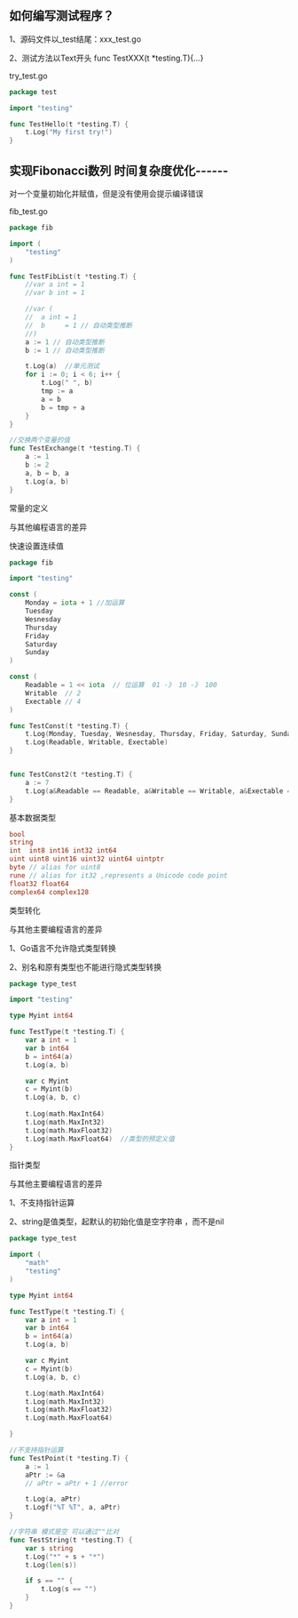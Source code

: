 ## 如何编写测试程序？

1、源码文件以_test结尾：xxx_test.go

2、测试方法以Text开头  func TestXXX(t *testing.T){...}



try_test.go

```go
package test

import "testing"

func TestHello(t *testing.T) {
	t.Log("My first try!")
}
```



## 实现Fibonacci数列    时间复杂度优化------

对一个变量初始化并赋值，但是没有使用会提示编译错误



fib_test.go

```go
package fib

import (
	"testing"
)

func TestFibList(t *testing.T) {
	//var a int = 1
	//var b int = 1

	//var (
	//	a int = 1
	//	b     = 1 // 自动类型推断
	//)
	a := 1 // 自动类型推断
	b := 1 // 自动类型推断

	t.Log(a)  //单元测试  
	for i := 0; i < 6; i++ {
		t.Log(" ", b)
		tmp := a
		a = b
		b = tmp + a
	}
}

//交换两个变量的值
func TestExchange(t *testing.T) {
	a := 1
	b := 2
	a, b = b, a
	t.Log(a, b)
}
```



常量的定义

与其他编程语言的差异

快速设置连续值

```go
package fib

import "testing"

const (
	Monday = iota + 1 //加运算
	Tuesday
	Wesnesday
	Thursday
	Friday
	Saturday
	Sunday
)

const (
	Readable = 1 << iota  // 位运算  01 -》 10 -》 100
	Writable  // 2
	Exectable // 4
)

func TestConst(t *testing.T) {
	t.Log(Monday, Tuesday, Wesnesday, Thursday, Friday, Saturday, Sunday)
	t.Log(Readable, Writable, Exectable)
}


func TestConst2(t *testing.T) {
	a := 7
	t.Log(a&Readable == Readable, a&Writable == Writable, a&Exectable == Exectable)
}
```





基本数据类型

```go
bool 
string 
int  int8 int16 int32 int64
uint uint8 uint16 uint32 uint64 uintptr
byte // alias for uint8 
rune // alias for it32 ,represents a Unicode code point
float32 float64
complex64 complex128
```



类型转化

与其他主要编程语言的差异

1、Go语言不允许隐式类型转换

2、别名和原有类型也不能进行隐式类型转换

```go
package type_test

import "testing"

type Myint int64

func TestType(t *testing.T) {
	var a int = 1
	var b int64
	b = int64(a)
	t.Log(a, b)

	var c Myint
	c = Myint(b)
	t.Log(a, b, c)
  
	t.Log(math.MaxInt64)
	t.Log(math.MaxInt32)
	t.Log(math.MaxFloat32)
	t.Log(math.MaxFloat64)  //类型的预定义值
}
```



指针类型

与其他主要编程语言的差异

1、不支持指针运算

2、string是值类型，起默认的初始化值是空字符串 ，而不是nil



```go
package type_test

import (
	"math"
	"testing"
)

type Myint int64

func TestType(t *testing.T) {
	var a int = 1
	var b int64
	b = int64(a)
	t.Log(a, b)

	var c Myint
	c = Myint(b)
	t.Log(a, b, c)

	t.Log(math.MaxInt64)
	t.Log(math.MaxInt32)
	t.Log(math.MaxFloat32)
	t.Log(math.MaxFloat64)

}

//不支持指针运算
func TestPoint(t *testing.T) {
	a := 1
	aPtr := &a
	// aPtr = aPtr + 1 //error

	t.Log(a, aPtr)
	t.Logf("%T %T", a, aPtr)
}

//字符串 模式是空 可以通过""比对
func TestString(t *testing.T) {
	var s string
	t.Log("*" + s + "*")
	t.Log(len(s))

	if s == "" {
		t.Log(s == "")
	}
}

```

